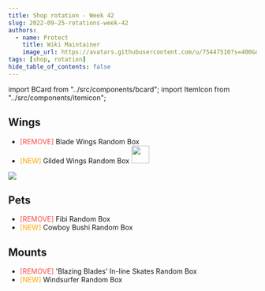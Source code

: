 ```yaml
---
title: Shop rotation - Week 42
slug: 2022-09-25-rotations-week-42
authors:
  - name: Protect
    title: Wiki Maintainer
    image_url: https://avatars.githubusercontent.com/u/75447510?s=400&u=6611d243cb33099270ad8c0cb66a5e659009bd08&v=4
tags: [shop, rotation]
hide_table_of_contents: false
---
```


import BCard from "../src/components/bcard";
import ItemIcon from "../src/components/itemicon";

## Wings
- <font color="#fd4949">[REMOVE]</font> Blade Wings Random Box <ItemIcon iconId="4324" width="25px"/> 
- <font color="orange">[NEW]</font> Gilded Wings Random Box <img src="https://i.imgur.com/yKbL0vh.png" width="36"/>

![](https://i.imgur.com/TB3QJfN.png)

## Pets
- <font color="#fd4949">[REMOVE]</font> Fibi Random Box <ItemIcon iconId="2564" width="25px"/>
- <font color="orange">[NEW]</font>  Cowboy Bushi Random Box <ItemIcon iconId="2648" width="25px"/>

## Mounts
- <font color="#fd4949">[REMOVE]</font> 'Blazing Blades' In-line Skates Random Box <ItemIcon iconId="1504" width="25px"/>
- <font color="orange">[NEW]</font> Windsurfer Random Box <ItemIcon iconId="2619" width="25px"/>
